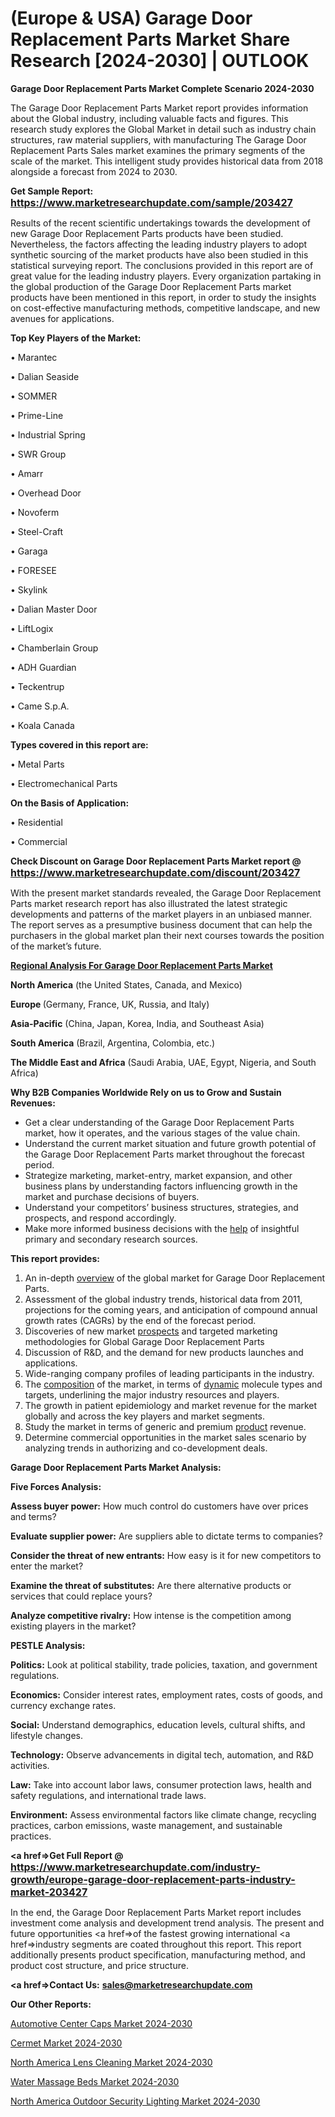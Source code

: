 # (Europe & USA) Garage Door Replacement Parts Market Share Research [2024-2030] | OUTLOOK

<strong>Garage Door Replacement Parts Market Complete Scenario 2024-2030</strong>

The Garage Door Replacement Parts Market report provides information about the Global industry, including valuable facts and figures. This research study explores the Global Market in detail such as industry chain structures, raw material suppliers, with manufacturing The Garage Door Replacement Parts Sales market examines the primary segments of the scale of the market. This intelligent study provides historical data from 2018 alongside a forecast from 2024 to 2030.

<strong>Get Sample Report: <a href=https://www.marketresearchupdate.com/sample/203427><font size=3 color=#0000ff>https://www.marketresearchupdate.com/sample/203427</font></a></strong>

Results of the recent scientific undertakings towards the development of new Garage Door Replacement Parts products have been studied. Nevertheless, the factors affecting the leading industry players to adopt synthetic sourcing of the market products have also been studied in this statistical surveying report. The conclusions provided in this report are of great value for the leading industry players. Every organization partaking in the global production of the Garage Door Replacement Parts market products have been mentioned in this report, in order to study the insights on cost-effective manufacturing methods, competitive landscape, and new avenues for applications.

<strong>Top Key Players of the Market:</strong>

• Marantec

• Dalian Seaside

• SOMMER

• Prime-Line

• Industrial Spring

• SWR Group

• Amarr

• Overhead Door

• Novoferm

• Steel-Craft

• Garaga

• FORESEE

• Skylink

• Dalian Master Door

• LiftLogix

• Chamberlain Group

• ADH Guardian

• Teckentrup

• Came S.p.A.

• Koala Canada

<strong>Types covered in this report are: </strong>

• Metal Parts

• Electromechanical Parts

<strong>On the Basis of Application:</strong>

• Residential

• Commercial

<strong>Check Discount on Garage Door Replacement Parts Market report @ <a href=https://www.marketresearchupdate.com/discount/203427><font size=3 color=#0000ff>https://www.marketresearchupdate.com/discount/203427</font></a></strong>

With the present market standards revealed, the Garage Door Replacement Parts market research report has also illustrated the latest strategic developments and patterns of the market players in an unbiased manner. The report serves as a presumptive business document that can help the purchasers in the global market plan their next courses towards the position of the market’s future.

<strong><u><b>Regional Analysis For Garage Door Replacement Parts Market</b></u></strong>

<strong><b>North America</b></strong> (the United States, Canada, and Mexico)

<strong><b>Europe </b></strong>(Germany, France, UK, Russia, and Italy)

<strong><b>Asia-Pacific</b></strong> (China, Japan, Korea, India, and Southeast Asia)

<strong><b>South America</b></strong> (Brazil, Argentina, Colombia, etc.)

<strong><b>The Middle East and Africa</b></strong> (Saudi Arabia, UAE, Egypt, Nigeria, and South Africa)

<strong>Why B2B Companies Worldwide Rely on us to Grow and Sustain Revenues:</strong>
<ul>
  <li>Get a clear understanding of the Garage Door Replacement Parts market, how it operates, and the various stages of the value chain.</li>
  <li>Understand the current market situation and future growth potential of the Garage Door Replacement Parts market throughout the forecast period.</li>
  <li>Strategize marketing, market-entry, market expansion, and other business plans by understanding factors influencing growth in the market and purchase decisions of buyers.</li>
  <li>Understand your competitors’ business structures, strategies, and prospects, and respond accordingly.</li>
  <li>Make more informed business decisions with the <a href=ASDF991299>help</a> of insightful primary and secondary research sources.</li>
</ul>
<strong>This report provides:</strong>
<ol>
  <li>An in-depth <a href=>overview</a> of the global market for Garage Door Replacement Parts.</li>
  <li>Assessment of the global industry trends, historical data from 2011, projections for the coming years, and anticipation of compound annual growth rates (CAGRs) by the end of the forecast period.</li>
  <li>Discoveries of new market <a href=>prospects</a> and targeted marketing methodologies for Global Garage Door Replacement Parts</li>
  <li>Discussion of R&amp;D, and the demand for new products launches and applications.</li>
  <li>Wide-ranging company profiles of leading participants in the industry.</li>
  <li>The <a href=ASDF881288>composition</a> of the market, in terms of <a href=>dynamic</a> molecule types and targets, underlining the major industry resources and players.</li>
  <li>The growth in patient epidemiology and market revenue for the market globally and across the key players and market segments.</li>
  <li>Study the market in terms of generic and premium <a href=>product</a> revenue.</li>
  <li>Determine commercial opportunities in the market sales scenario by analyzing trends in authorizing and co-development deals.</li>
</ol>

<strong>Garage Door Replacement Parts Market Analysis:</strong>

<strong>Five Forces Analysis:</strong>

<strong>Assess buyer power:</strong> How much control do customers have over prices and terms?

<strong>Evaluate supplier power:</strong> Are suppliers able to dictate terms to companies?

<strong>Consider the threat of new entrants:</strong> How easy is it for new competitors to enter the market?

<strong>Examine the threat of substitutes:</strong> Are there alternative products or services that could replace yours?

<strong>Analyze competitive rivalry:</strong> How intense is the competition among existing players in the market?

<strong>PESTLE Analysis:</strong>

<strong>Politics:</strong> Look at political stability, trade policies, taxation, and government regulations.

<strong>Economics:</strong> Consider interest rates, employment rates, costs of goods, and currency exchange rates.

<strong>Social:</strong> Understand demographics, education levels, cultural shifts, and lifestyle changes.

<strong>Technology:</strong> Observe advancements in digital tech, automation, and R&D activities.

<strong>Law:</strong> Take into account labor laws, consumer protection laws, health and safety regulations, and international trade laws.

<strong>Environment:</strong> Assess environmental factors like climate change, recycling practices, carbon emissions, waste management, and sustainable practices.

<strong><a href=>Get Full Report</a> @ <a href=https://www.marketresearchupdate.com/industry-growth/europe-garage-door-replacement-parts-industry-market-203427><font size=3 color=#0000ff>https://www.marketresearchupdate.com/industry-growth/europe-garage-door-replacement-parts-industry-market-203427</font></a></strong>

In the end, the Garage Door Replacement Parts Market report includes investment come analysis and development trend analysis. The present and future opportunities <a href=>of</a> the fastest growing international <a href=>industry</a> segments are coated throughout this report. This report additionally presents product specification, manufacturing method, and product cost structure, and price structure.

<strong><a href=><strong>Contact Us:</strong></a></strong>
<strong>sales@marketresearchupdate.com</strong>

<strong>Our Other Reports:</strong>

<a href=https://www.linkedin.com/pulse/automotive-center-caps-market-current-business>Automotive Center Caps Market 2024-2030</a>

<a href=https://www.linkedin.com/pulse/cermet-market-outlooks-2023-size-players-cost>Cermet Market 2024-2030</a>

<a href=https://www.linkedin.com/pulse/north-america-lens-cleaning-market-2023-industry>North America Lens Cleaning Market 2024-2030</a>

<a href=https://www.linkedin.com/pulse/water-massage-beds-market-demand-growth-challenges-a4orf/>Water Massage Beds Market 2024-2030</a>

<a href=https://www.linkedin.com/pulse/north-america-outdoor-security-lighting-market-dyief/>North America Outdoor Security Lighting Market 2024-2030</a>

